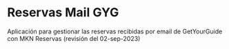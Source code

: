 ﻿# Reservas Mail GYG

Aplicación para gestionar las reservas recibidas por email de GetYourGuide con MKN Reservas  (revisión del 02-sep-2023)
